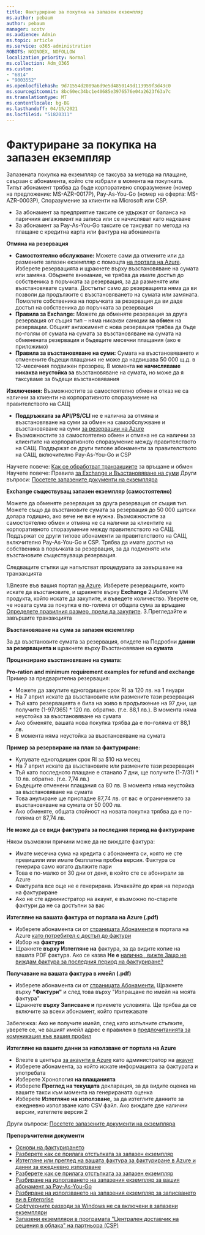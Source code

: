 ```yaml
---
title: Фактуриране за покупка на запазен екземпляр
ms.author: pebaum
author: pebaum
manager: scotv
ms.audience: Admin
ms.topic: article
ms.service: o365-administration
ROBOTS: NOINDEX, NOFOLLOW
localization_priority: Normal
ms.collection: Adm_O365
ms.custom:
- "6814"
- "9003552"
ms.openlocfilehash: 9d71554d2089a6d9e5d4850149d113959f3d43c0
ms.sourcegitcommit: 8bc60ec34bc1e40685e3976576e04a2623f63a7c
ms.translationtype: MT
ms.contentlocale: bg-BG
ms.lasthandoff: 04/15/2021
ms.locfileid: "51820311"
---
```

# <a name="billing-for-reserved-instance-purchase"></a>Фактуриране за покупка на запазен екземпляр

Запазената покупка на екземпляр се таксува за метода на плащане, свързан с абонамента, който сте избрали в момента на покупката. Типът абонамент трябва да бъде корпоративно споразумение (номер на предложение: MS-AZR-0017P), Pay-As-You-Go (номер на оферта: MS-AZR-0003P), Споразумение за клиенти на Microsoft или CSP.

- За абонамент за предприятие таксите се удържат от баланса на паричния ангажимент на записа или се начисляват като надхване
- За абонамент за Pay-As-You-Go таксите се таксуват по метода на плащане с кредитна карта или фактура на абонамента

**Отмяна на резервация**

- **Самостоятелно обслужване:** Можете сами да отмените или да размените запазен екземпляр с помощта [на портала на Azure](https://portal.azure.com/#blade/Microsoft_Azure_Reservations/ReservationsBrowseBlade). Изберете резервацията и щракнете върху възстановяване на сумата или замяна. Обърнете внимание, че трябва да имате достъп до собственика в поръчката за резервация, за да разменяте или възстановявате сумата. Достъпът само до резервацията няма да ви позволи да продължите с възстановяването на сумата или замяната. Помолете собственика на поръчката за резервация да ви даде достъп на собственика до поръчката за резервация
- **Правила за Exchange:** Можете да обменяте резервация за друга резервация от същия тип – няма никакви санкции **за обмен** на резервации. Общият ангажимент с нова резервация трябва да бъде по-голям от сумата на сумата за възстановяване на сумата на обменената резервация и бъдещите месечни плащания (ако е приложимо)
- **Правила за възстановяване на суми:** Сумата на възстановяването и отменените бъдещи плащания не може да надвишава 50 000 щ.д. в 12-месечния подвижен прозорец. В момента **не начисляваме никаква неустойка за** възстановяване на сумата, но може да я таксуваме за бъдещи възстановявания

**Изключения:** Възможностите за самостоятелно обмен и отказ не са налични за клиенти на корпоративното споразумение на правителството на САЩ

- **Поддръжката за API/PS/CLI** не е налична за отмяна и възстановяване на суми за обмен на самообслужване и възстановяване на суми [за резервации на Azure](https://docs.microsoft.com/azure/cost-management-billing/reservations/exchange-and-refund-azure-reservations?WT.mc_id=Portal-Microsoft_Azure_Support)
- Възможностите за самостоятелно обмен и отмяна не са налични за клиентите на корпоративното споразумение между правителството на САЩ. Поддържат се други типове абонаменти за правителството на САЩ, включително Pay-As-You-Go и CSP

Научете повече: [Как се обработват транзакциите](https://docs.microsoft.com/azure/billing/billing-azure-reservations-self-service-exchange-and-refund?WT.mc_id=Portal-Microsoft_Azure_Support#how-return-and-exchange-transactions-are-processed) за връщане и обмен Научете повече: Правила [за Exchange и Възстановяване на суми](https://docs.microsoft.com/azure/billing/billing-azure-reservations-self-service-exchange-and-refund?WT.mc_id=Portal-Microsoft_Azure_Support#exchange-policies) Други въпроси: [Посетете запазените документи на екземпляра](https://docs.microsoft.com/azure/billing/billing-save-compute-costs-reservations?WT.mc_id=Portal-Microsoft_Azure_Support)

**Exchange съществуващ запазен екземпляр (самостоятелно)**

Можете да обменяте резервация за друга резервация от същия тип. Можете също да възстановите сумата за резервация до 50 000 щатски долара годишно, ако вече не ви е нужна. Възможностите за самостоятелно обмен и отмяна не са налични за клиентите на корпоративното споразумение между правителството на САЩ. Поддържат се други типове абонаменти за правителството на САЩ, включително Pay-As-You-Go и CSP. Трябва да имате достъп на собственика в поръчката за резервация, за да подменяте или възстановите съществуваща резервация.

Следващите стъпки ще напътстват процедурата за завършване на транзакцията

1.Влезте във вашия портал [на Azure](https://portal.azure.com/#blade/Microsoft_Azure_Reservations/ReservationsBrowseBlade). Изберете резервациите, които искате да възстановите, и щракнете върху **Exchange** 2.Изберете VM продукта, който искате да закупите, и въведете количество. Уверете се, че новата сума за покупка е по-голяма от общата сума за връщане [Определете правилния размер, преди да закупите](https://docs.microsoft.com/azure/virtual-machines/windows/prepay-reserved-vm-instances?WT.mc_id=Portal-Microsoft_Azure_Support#determine-the-right-vm-size-before-you-buy).
3.Прегледайте и завършите транзакцията

**Възстановяване на сума за запазен екземпляр**

За да възстановите сумата за резервация, отидете на Подробни **данни за резервацията и** щракнете върху Възстановяване на **сумата**

**Процензирано възстановяване на сумата:**

**Pro-ration and minimum requirement examples for refund and exchange** Пример за предварителна резервация:

- Можете да закупите едногодишен срок RI за 120 лв. на 1 януари
- На 7 април искате да възстановите или размените тази резервация
- Тъй като резервацията е била на живо в продължение на 97 дни, ще получите (1-97/365) * 120 лв. обратно. (т.е. 88,1 лв.). В момента няма неустойка за възстановяване на сумата
- Ако обменяте, вашата нова покупка трябва да е по-голяма от 88,1 лв.
- В момента няма неустойка за възстановяване на сумата

**Пример за резервиране на план за фактуриране:**

- Купувате едногодишен срок RI за $10 на месец
- На 7 април искате да възстановите или размените тази резервация
- Тъй като последното плащане е станало 7 дни, ще получите (1-7/31) * 10 лв. обратно. (т.е. 7,74 лв.)
- Бъдещите отменени плащания са 80 лв. В момента няма неустойка за възстановяване на сумата
- Това анулиране ще приспадне 87,74 лв. от вас е ограничението за възстановяване на сумата от 50 000 лв.
- Ако обменяте, общата стойност на новата покупка трябва да е по-голяма от 87,74 лв.

**Не може да се види фактурата за последния период на фактуриране**

Някои възможни причини може да не виждате фактура:

- Имате месечна сума на кредита с абонамента си, която не сте превишили или имате безплатна пробна версия. Фактура се генерира само когато дължите пари
- Това е по-малко от 30 дни от деня, в който сте се абонирали за Azure
- Фактурата все още не е генерирана. Изчакайте до края на периода на фактуриране
- Ако не сте администратор на акаунт, е възможно по-старите фактури да не са достъпни за вас

**Изтегляне на вашата фактура от портала на Azure (.pdf)**

- Изберете абонамента си от [страницата Абонаменти](https://portal.azure.com/#blade/Microsoft_Azure_Billing/SubscriptionsBlade) в портала на Azure [като потребител с достъп до фактури](https://docs.microsoft.com/azure/billing/billing-manage-access?WT.mc_id=Portal-Microsoft_Azure_Support)
- Избор на **фактури**
- Щракнете **върху Изтегляне на** фактура, за да видите копие на вашата PDF фактура. Ако се казва **Не е** [налично , вижте Защо не виждам фактура за последния период на фактуриране?](https://docs.microsoft.com/azure/billing/billing-download-azure-invoice-daily-usage-date?WT.mc_id=Portal-Microsoft_Azure_Support#noinvoice)

**Получаване на вашата фактура в имейл (.pdf)**

- Изберете абонамента си от [страницата Абонаменти.](https://portal.azure.com/#blade/Microsoft_Azure_Billing/SubscriptionsBlade) Щракнете върху **"Фактури"** и след това върху "Изпращане по имейл на моята фактура"
- Щракнете **върху Записване и** приемете условията. Ще трябва да се включите за всеки абонамент, който притежавате

Забележка: Ако не получите имейл, след като изпълните стъпките, уверете се, че вашият имейл адрес е правилен в [предпочитанията за комуникация във вашия профил](https://account.windowsazure.com/profile)

**Изтегляне на вашите данни за използване от портала на Azure**

- Влезте в центъра [за акаунти в Azure](https://account.windowsazure.com/Subscriptions) като администратор на [акаунт](https://docs.microsoft.com/azure/billing/billing-subscription-transfer?WT.mc_id=Portal-Microsoft_Azure_Support#whoisaa)
- Изберете абонамента, за който искате информацията за фактурата и употребата
- Изберете Хронология **на плащанията**
- Изберете **Преглед на текущата** декларация, за да видите оценка на вашите такси към момента на генерираната оценка
- Изберете **Изтегляне на използване,** за да изтеглите данните за ежедневно използване като CSV файл. Ако виждате две налични версии, изтеглете версия 2

Други въпроси: [Посетете запазените документи на екземпляра](https://docs.microsoft.com/azure/billing/billing-save-compute-costs-reservations?WT.mc_id=Portal-Microsoft_Azure_Support)

**Препоръчителни документи**

- [Основи на фактурирането](https://docs.microsoft.com/partner-center/billing-basics/?WT.mc_id=Portal-Microsoft_Azure_Support)
- [Разберете как се прилага отстъпката за запазен екземпляр](https://docs.microsoft.com/azure/billing/billing-understand-vm-reservation-charges/?WT.mc_id=Portal-Microsoft_Azure_Support)
- [Изтегляне или преглед на вашата фактура за фактуриране в Azure и данни за ежедневно използване](https://docs.microsoft.com/azure/billing/billing-download-azure-invoice-daily-usage-date?WT.mc_id=Portal-Microsoft_Azure_Support)
- [Разберете как се прилага отстъпката за запазен екземпляр](https://docs.microsoft.com/azure/billing/billing-understand-vm-reservation-charges/?WT.mc_id=Portal-Microsoft_Azure_Support)
- [Разбиране на използването на запазения екземпляр за вашия абонамент за Pay-As-You-Go](https://docs.microsoft.com/azure/billing/billing-understand-reserved-instance-usage/?WT.mc_id=Portal-Microsoft_Azure_Support)
- [Разбиране на използването на запазения екземпляр за записването ви в Enterprise](https://docs.microsoft.com/azure/billing/billing-understand-reserved-instance-usage-ea/?WT.mc_id=Portal-Microsoft_Azure_Support)
- [Софтуерните разходи за Windows не са включени в запазени екземпляри](https://docs.microsoft.com/azure/billing/billing-reserved-instance-windows-software-costs/?WT.mc_id=Portal-Microsoft_Azure_Support)
- [Запазени екземпляри в програмата "Централен доставчик на решения в облака" на партньора (CSP)](https://docs.microsoft.com/partner-center/azure-reservations/?WT.mc_id=Portal-Microsoft_Azure_Support)
